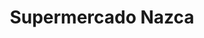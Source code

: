 ---
title: "Supermercado Nazca"
url: /ciudad-autonoma-de-buenos-aires/supermercado-nazca/
shop: Supermarkt
---